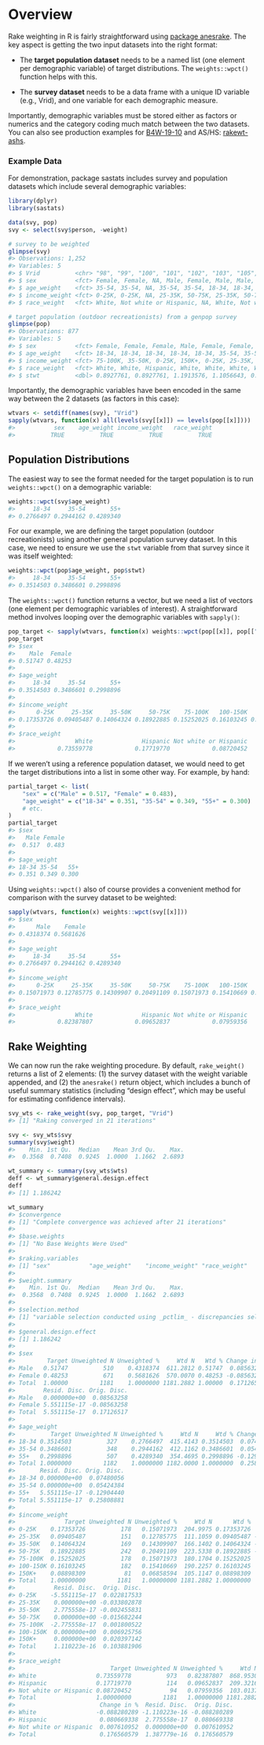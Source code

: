 
<!-- .md is generated from .Rmd. Please edit that file -->

# Overview

Rake weighting in R is fairly straightforward using [package
anesrake](https://cran.r-project.org/web/packages/anesrake/index.html).
The key aspect is getting the two input datasets into the right format:

  - The **target population dataset** needs to be a named list (one
    element per demographic variable) of target distributions. The
    `weights::wpct()` function helps with this.

  - The **survey dataset** needs to be a data frame with a unique ID
    variable (e.g., Vrid), and one variable for each demographic
    measure.

Importantly, demographic variables must be stored either as factors or
numerics and the category coding much match between the two datasets.
You can also see production examples for
[B4W-19-10](https://github.com/southwick-associates/B4W-19-01/blob/master/code/svy/6-weight.R)
and AS/HS:
[rakewt-ashs](https://github.com/southwick-associates/rakewt-ashs).

### Example Data

For demonstration, package sastats includes survey and population
datasets which include several demographic variables:

``` r
library(dplyr)
library(sastats)

data(svy, pop)
svy <- select(svy$person, -weight)

# survey to be weighted
glimpse(svy)
#> Observations: 1,252
#> Variables: 5
#> $ Vrid          <chr> "98", "99", "100", "101", "102", "103", "105", "106",...
#> $ sex           <fct> Female, Female, NA, Male, Female, Male, Male, Female,...
#> $ age_weight    <fct> 35-54, 35-54, NA, 35-54, 35-54, 18-34, 18-34, 35-54, ...
#> $ income_weight <fct> 0-25K, 0-25K, NA, 25-35K, 50-75K, 25-35K, 50-75K, 35-...
#> $ race_weight   <fct> White, Not white or Hispanic, NA, White, Not white or...

# target population (outdoor recreationists) from a genpop survey
glimpse(pop)
#> Observations: 877
#> Variables: 5
#> $ sex           <fct> Female, Female, Female, Male, Female, Female, Female,...
#> $ age_weight    <fct> 18-34, 18-34, 18-34, 18-34, 18-34, 35-54, 35-54, 35-5...
#> $ income_weight <fct> 75-100K, 35-50K, 0-25K, 150K+, 0-25K, 25-35K, 75-100K...
#> $ race_weight   <fct> White, White, Hispanic, White, White, White, White, W...
#> $ stwt          <dbl> 0.8927761, 0.8927761, 1.1913576, 1.1056643, 0.8073446...
```

Importantly, the demographic variables have been encoded in the same way
between the 2 datasets (as factors in this case):

``` r
wtvars <- setdiff(names(svy), "Vrid")
sapply(wtvars, function(x) all(levels(svy[[x]]) == levels(pop[[x]])))
#>           sex    age_weight income_weight   race_weight 
#>          TRUE          TRUE          TRUE          TRUE
```

## Population Distributions

The easiest way to see the format needed for the target population is to
run `weights::wpct()` on a demographic variable:

``` r
weights::wpct(svy$age_weight)
#>     18-34     35-54       55+ 
#> 0.2766497 0.2944162 0.4289340
```

For our example, we are defining the target population (outdoor
recreationists) using another general population survey dataset. In this
case, we need to ensure we use the `stwt` variable from that survey
since it was itself weighted:

``` r
weights::wpct(pop$age_weight, pop$stwt)
#>     18-34     35-54       55+ 
#> 0.3514503 0.3486601 0.2998896
```

The `weights::wpct()` function returns a vector, but we need a list of
vectors (one element per demographic variables of interest). A
straightforward method involves looping over the demographic variables
with `sapply()`:

``` r
pop_target <- sapply(wtvars, function(x) weights::wpct(pop[[x]], pop[["stwt"]]))
pop_target
#> $sex
#>    Male  Female 
#> 0.51747 0.48253 
#> 
#> $age_weight
#>     18-34     35-54       55+ 
#> 0.3514503 0.3486601 0.2998896 
#> 
#> $income_weight
#>      0-25K     25-35K     35-50K     50-75K    75-100K   100-150K      150K+ 
#> 0.17353726 0.09405487 0.14064324 0.18922885 0.15252025 0.16103245 0.08898309 
#> 
#> $race_weight
#>                 White              Hispanic Not white or Hispanic 
#>            0.73559778            0.17719770            0.08720452
```

If we weren’t using a reference population dataset, we would need to get
the target distributions into a list in some other way. For example, by
hand:

``` r
partial_target <- list(
    "sex" = c("Male" = 0.517, "Female" = 0.483),
    "age_weight" = c("18-34" = 0.351, "35-54" = 0.349, "55+" = 0.300)
    # etc.
)
partial_target
#> $sex
#>   Male Female 
#>  0.517  0.483 
#> 
#> $age_weight
#> 18-34 35-54   55+ 
#> 0.351 0.349 0.300
```

Using `weights::wpct()` also of course provides a convenient method for
comparison with the survey dataset to be weighted:

``` r
sapply(wtvars, function(x) weights::wpct(svy[[x]]))
#> $sex
#>      Male    Female 
#> 0.4318374 0.5681626 
#> 
#> $age_weight
#>     18-34     35-54       55+ 
#> 0.2766497 0.2944162 0.4289340 
#> 
#> $income_weight
#>      0-25K     25-35K     35-50K     50-75K    75-100K   100-150K      150K+ 
#> 0.15071973 0.12785775 0.14309907 0.20491109 0.15071973 0.15410669 0.06858594 
#> 
#> $race_weight
#>                 White              Hispanic Not white or Hispanic 
#>            0.82387807            0.09652837            0.07959356
```

## Rake Weighting

We can now run the rake weighting procedure. By default, `rake_weight()`
returns a list of 2 elements: (1) the survey dataset with the weight
variable appended, and (2) the `anesrake()` return object, which
includes a bunch of useful summary statistics (including “design
effect”, which may be useful for estimating confidence intervals).

``` r
svy_wts <- rake_weight(svy, pop_target, "Vrid")
#> [1] "Raking converged in 21 iterations"

svy <- svy_wts$svy
summary(svy$weight)
#>    Min. 1st Qu.  Median    Mean 3rd Qu.    Max. 
#>  0.3568  0.7408  0.9245  1.0000  1.1662  2.6893

wt_summary <- summary(svy_wts$wts)
deff <- wt_summary$general.design.effect
deff
#> [1] 1.186242

wt_summary
#> $convergence
#> [1] "Complete convergence was achieved after 21 iterations"
#> 
#> $base.weights
#> [1] "No Base Weights Were Used"
#> 
#> $raking.variables
#> [1] "sex"           "age_weight"    "income_weight" "race_weight"  
#> 
#> $weight.summary
#>    Min. 1st Qu.  Median    Mean 3rd Qu.    Max. 
#>  0.3568  0.7408  0.9245  1.0000  1.1662  2.6893 
#> 
#> $selection.method
#> [1] "variable selection conducted using _pctlim_ - discrepancies selected using _total_."
#> 
#> $general.design.effect
#> [1] 1.186242
#> 
#> $sex
#>         Target Unweighted N Unweighted %     Wtd N   Wtd % Change in %
#> Male   0.51747          510    0.4318374  611.2812 0.51747  0.08563258
#> Female 0.48253          671    0.5681626  570.0070 0.48253 -0.08563258
#> Total  1.00000         1181    1.0000000 1181.2882 1.00000  0.17126517
#>        Resid. Disc. Orig. Disc.
#> Male   0.000000e+00  0.08563258
#> Female 5.551115e-17 -0.08563258
#> Total  5.551115e-17  0.17126517
#> 
#> $age_weight
#>          Target Unweighted N Unweighted %     Wtd N     Wtd % Change in %
#> 18-34 0.3514503          327    0.2766497  415.4143 0.3514503  0.07480056
#> 35-54 0.3486601          348    0.2944162  412.1162 0.3486601  0.05424384
#> 55+   0.2998896          507    0.4289340  354.4695 0.2998896 -0.12904440
#> Total 1.0000000         1182    1.0000000 1182.0000 1.0000000  0.25808881
#>       Resid. Disc. Orig. Disc.
#> 18-34 0.000000e+00  0.07480056
#> 35-54 0.000000e+00  0.05424384
#> 55+   5.551115e-17 -0.12904440
#> Total 5.551115e-17  0.25808881
#> 
#> $income_weight
#>              Target Unweighted N Unweighted %     Wtd N      Wtd %  Change in %
#> 0-25K    0.17353726          178   0.15071973  204.9975 0.17353726  0.022817533
#> 25-35K   0.09405487          151   0.12785775  111.1059 0.09405487 -0.033802878
#> 35-50K   0.14064324          169   0.14309907  166.1402 0.14064324 -0.002455831
#> 50-75K   0.18922885          242   0.20491109  223.5338 0.18922885 -0.015682244
#> 75-100K  0.15252025          178   0.15071973  180.1704 0.15252025  0.001800522
#> 100-150K 0.16103245          182   0.15410669  190.2257 0.16103245  0.006925756
#> 150K+    0.08898309           81   0.06858594  105.1147 0.08898309  0.020397142
#> Total    1.00000000         1181   1.00000000 1181.2882 1.00000000  0.103881906
#>           Resid. Disc.  Orig. Disc.
#> 0-25K    -5.551115e-17  0.022817533
#> 25-35K    0.000000e+00 -0.033802878
#> 35-50K    2.775558e-17 -0.002455831
#> 50-75K    0.000000e+00 -0.015682244
#> 75-100K  -2.775558e-17  0.001800522
#> 100-150K  0.000000e+00  0.006925756
#> 150K+     0.000000e+00  0.020397142
#> Total     1.110223e-16  0.103881906
#> 
#> $race_weight
#>                           Target Unweighted N Unweighted %     Wtd N      Wtd %
#> White                 0.73559778          973   0.82387807  868.9530 0.73559778
#> Hispanic              0.17719770          114   0.09652837  209.3216 0.17719770
#> Not white or Hispanic 0.08720452           94   0.07959356  103.0137 0.08720452
#> Total                 1.00000000         1181   1.00000000 1181.2882 1.00000000
#>                        Change in %  Resid. Disc.  Orig. Disc.
#> White                 -0.088280289 -1.110223e-16 -0.088280289
#> Hispanic               0.080669338  2.775558e-17  0.080669338
#> Not white or Hispanic  0.007610952  0.000000e+00  0.007610952
#> Total                  0.176560579  1.387779e-16  0.176560579
```
